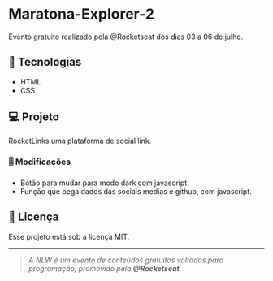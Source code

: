# Maratona-Explorer-2

Evento gratuito realizado pela @Rocketseat dos dias 03 a 06 de julho.

## 🚀 Tecnologias

- HTML
- CSS

## 💻 Projeto

RocketLinks uma plataforma de social link. 

### 🎚 Modificações

- Botão para mudar para modo dark com javascript.
- Função que pega dados das sociais medias e github, com javascript.

## :memo: Licença

Esse projeto está sob a licença MIT.

---


> *A NLW é um evento de conteúdos gratuitos voltados para programação, promovido pela **@Rocketseat**.*

